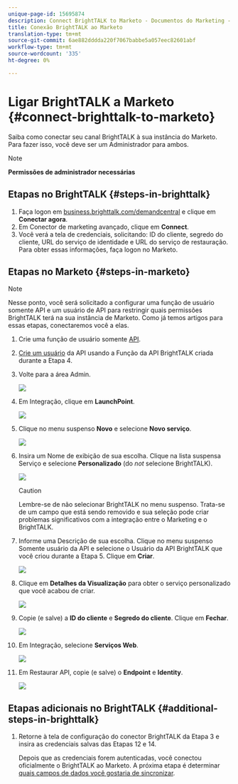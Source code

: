```yaml
---
unique-page-id: 15695874
description: Connect BrightTALK to Marketo - Documentos do Marketing - Documentação do produto
title: Conexão BrightTALK ao Marketo
translation-type: tm+mt
source-git-commit: 6ae882dddda220f7067babbe5a057eec82601abf
workflow-type: tm+mt
source-wordcount: '335'
ht-degree: 0%

---
```



# Ligar BrightTALK a Marketo {#connect-brighttalk-to-marketo}

Saiba como conectar seu canal BrightTALK à sua instância do Marketo. Para fazer isso, você deve ser um Administrador para ambos.

>[!NOTE]
>
>**Permissões de administrador necessárias**

## Etapas no BrightTALK {#steps-in-brighttalk}

1. Faça logon em [business.brighttalk.com/demandcentral](https://business.brighttalk.com/demandcentral/login) e clique em **Conectar agora**.
1. Em Conector de marketing avançado, clique em **Connect**.
1. Você verá a tela de credenciais, solicitando: ID do cliente, segredo do cliente, URL do serviço de identidade e URL do serviço de restauração. Para obter essas informações, faça logon no Marketo.

## Etapas no Marketo {#steps-in-marketo}

>[!NOTE]
>
>Nesse ponto, você será solicitado a configurar uma função de usuário somente API e um usuário de API para restringir quais permissões BrightTALK terá na sua instância de Marketo. Como já temos artigos para essas etapas, conectaremos você a elas.

1. Crie uma função de usuário somente [API](/help/marketo/product-docs/administration/users-and-roles/create-an-api-only-user-role.md).
1. [Crie um usuário](/help/marketo/product-docs/administration/users-and-roles/create-an-api-only-user.md) da API usando a Função da API BrightTALK criada durante a Etapa 4.
1. Volte para a área Admin.

   ![](assets/one.png)

1. Em Integração, clique em **LaunchPoint**.

   ![](assets/two.png)

1. Clique no menu suspenso **Novo** e selecione **Novo serviço**.

   ![](assets/three.png)

1. Insira um Nome de exibição de sua escolha. Clique na lista suspensa Serviço e selecione **Personalizado** (do _not_ selecione BrightTALK).

   ![](assets/four.png)

   >[!CAUTION]
   >
   >Lembre-se de não selecionar BrightTALK no menu suspenso. Trata-se de um campo que está sendo removido e sua seleção pode criar problemas significativos com a integração entre o Marketing e o BrightTALK.

1. Informe uma Descrição de sua escolha. Clique no menu suspenso Somente usuário da API e selecione o Usuário da API BrightTALK que você criou durante a Etapa 5. Clique em **Criar**.

   ![](assets/five.png)

1. Clique em **Detalhes da Visualização** para obter o serviço personalizado que você acabou de criar.

   ![](assets/six.png)

1. Copie (e salve) a **ID do cliente** e **Segredo do cliente**. Clique em **Fechar**.

   ![](assets/eight-1.png)

1. Em Integração, selecione **Serviços Web**.

   ![](assets/nine-1.png)

1. Em Restaurar API, copie (e salve) o **Endpoint** e **Identity**.

   ![](assets/ten.png)

## Etapas adicionais no BrightTALK {#additional-steps-in-brighttalk}

1. Retorne à tela de configuração do conector BrightTALK da Etapa 3 e insira as credenciais salvas das Etapas 12 e 14.

   Depois que as credenciais forem autenticadas, você conectou oficialmente o BrightTALK ao Marketo. A próxima etapa é determinar [quais campos de dados você gostaria de sincronizar](https://support.brighttalk.com/hc/en-us/articles/115005131274-BrightTALK-Connector-for-Marketo-Choose-the-Fields-to-Sync).
